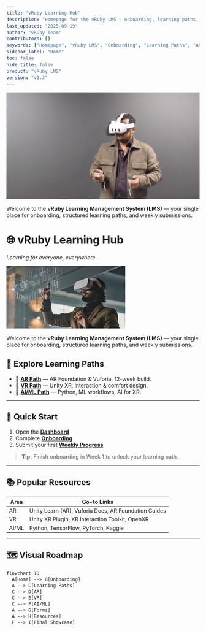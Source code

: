 ```yaml
---
title: "vRuby Learning Hub"
description: "Homepage for the vRuby LMS — onboarding, learning paths, and resources."
last_updated: "2025-09-19"
author: "vRuby Team"
contributors: []
keywords: ["Homepage", "vRuby LMS", "Onboarding", "Learning Paths", "AR", "VR", "AI/ML"]
sidebar_label: "Home"
toc: false
hide_title: false
product: "vRuby LMS"
version: "v1.3"
---
```


<img src="./assets/vr-experience.png" alt="VR Experience" className="modern-image" />

Welcome to the **vRuby Learning Management System (LMS)** — your single place for onboarding, structured learning paths, and weekly submissions.

# 🌐 vRuby Learning Hub  
*Learning for everyone, everywhere.*

![Immersive VR Learning](/img/home-hero-vr.jpeg "Explore AR, VR, and AI/ML at vRuby")

Welcome to the **vRuby Learning Management System (LMS)** — your single place for onboarding, structured learning paths, and weekly submissions.


## 🔎 Explore Learning Paths
- 📱 **[AR Path](AR/README.md)** — AR Foundation & Vuforia, 12-week build.  
- 🥽 **[VR Path](VR/README.md)** — Unity XR, interaction & comfort design.  
- 🤖 **[AI/ML Path](AI/README.md)** — Python, ML workflows, AI for XR.

---

## 🚀 Quick Start
1. Open the **[Dashboard](dashboard.md)**  
2. Complete **[Onboarding](Onboarding/README.md)**  
3. Submit your first **[Weekly Progress](Forms/Weekly_Progress.md)**

> **Tip:** Finish onboarding in Week 1 to unlock your learning path.

---

## 📚 Popular Resources
| Area | Go-to Links |
|---|---|
| AR | Unity Learn (AR), Vuforia Docs, AR Foundation Guides |
| VR | Unity XR Plugin, XR Interaction Toolkit, OpenXR |
| AI/ML | Python, TensorFlow, PyTorch, Kaggle |

---

## 🗺️ Visual Roadmap
```mermaid
flowchart TD
  A[Home] --> B[Onboarding]
  A --> C[Learning Paths]
  C --> D[AR]
  C --> E[VR]
  C --> F[AI/ML]
  A --> G[Forms]
  A --> H[Resources]
  F --> I[Final Showcase]
```
